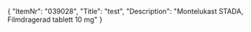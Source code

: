 {
  "ItemNr": "039028",
  "Title": "test",
  "Description": "Montelukast STADA, Filmdragerad tablett 10 mg"
}